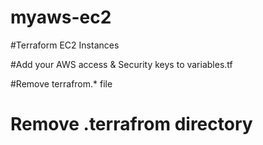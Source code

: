 # myaws-ec2
#Terraform EC2 Instances

#Add your AWS access & Security keys to variables.tf

#Remove terrafrom.* file

# Remove .terrafrom directory
